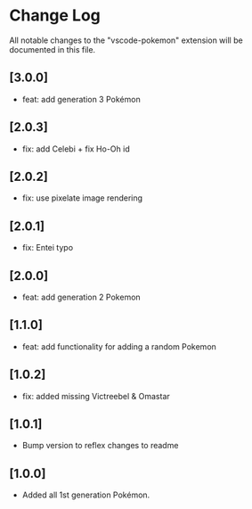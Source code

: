 # Change Log

All notable changes to the "vscode-pokemon" extension will be documented in this file.

## [3.0.0]

- feat: add generation 3 Pokémon

## [2.0.3]

- fix: add Celebi + fix Ho-Oh id

## [2.0.2]

- fix: use pixelate image rendering

## [2.0.1]

- fix: Entei typo

## [2.0.0]

- feat: add generation 2 Pokemon

## [1.1.0]

- feat: add functionality for adding a random Pokemon

## [1.0.2]

- fix: added missing Victreebel & Omastar

## [1.0.1]

- Bump version to reflex changes to readme

## [1.0.0]

- Added all 1st generation Pokémon.

